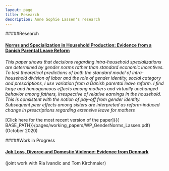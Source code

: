 ```yaml
---
layout: page
title: Research
description: Anne Sophie Lassen's research
---
```

#####Research
#### <u>Norms and Specialization in Household Production: Evidence from a Danish Parental Leave Reform</u>
*This paper shows that decisions regarding intra-household specializations are determined by gender norms rather than standard economic incentives. To test theoretical predictions of both the standard model of intra-household division of labor and the role of gender identity,
social category and prescriptions, I use variation from a Danish parental leave reform. 
I find large and homogeneous effects among mothers and virtually unchanged behavior among fathers, irrespective of relative earnings in the household. 
This is consistent with the notion of pay-off from gender identity. Subsequent peer effects among sisters are interpreted as reform-induced change in prescriptions regarding extensive leave for mothers*

[Click here for the most recent version of the paper]({{ BASE_PATH}}/pages/working_papers/WP_GenderNorms_Lassen.pdf) (October 2020)


#####Work in Progress
#### <u>Job Loss, Divorce and Domestic Violence: Evidence from Denmark</u> 
(joint work with Ria Ivandic and Tom Kirchmaier)

<!-- Note: this is how to write a comment in HTML. Everything in here won't show up on your webpage.-->

<!--
To increase the size of the title, use fewer # in front of the paper title.
To decrease the size of the title, use more #. 
To remove the italics, remove the * before and after the description
To remove the underline from the title, remove the <u> tags (<u> and </u>)
-->